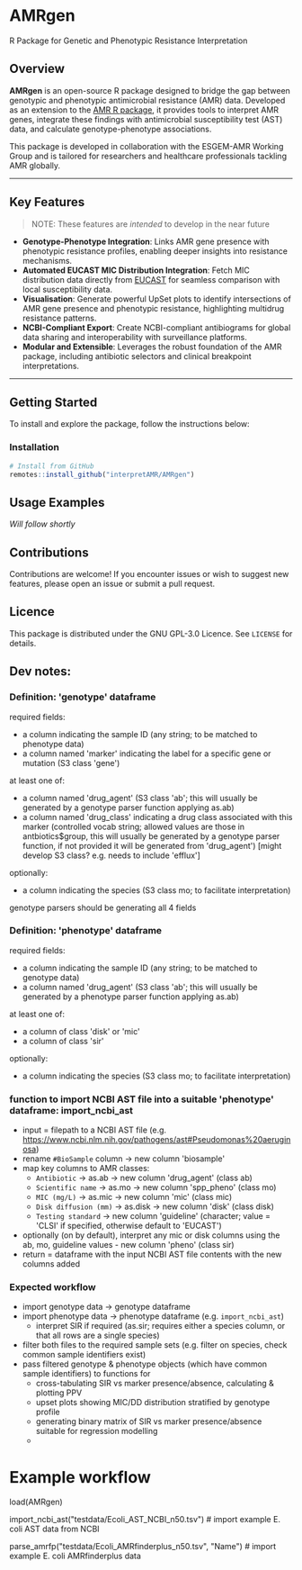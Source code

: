 # AMRgen

R Package for Genetic and Phenotypic Resistance Interpretation

## Overview

**AMRgen** is an open-source R package designed to bridge the gap between genotypic and phenotypic antimicrobial resistance (AMR) data. Developed as an extension to the [AMR R package](https://github.com/msberends/AMR), it provides tools to interpret AMR genes, integrate these findings with antimicrobial susceptibility test (AST) data, and calculate genotype-phenotype associations.

This package is developed in collaboration with the ESGEM-AMR Working Group and is tailored for researchers and healthcare professionals tackling AMR globally.

------------------------------------------------------------------------

## Key Features

> NOTE: These features are *intended* to develop in the near future

-   **Genotype-Phenotype Integration**: Links AMR gene presence with phenotypic resistance profiles, enabling deeper insights into resistance mechanisms.
-   **Automated EUCAST MIC Distribution Integration**: Fetch MIC distribution data directly from [EUCAST](https://mic.eucast.org) for seamless comparison with local susceptibility data.
-   **Visualisation**: Generate powerful UpSet plots to identify intersections of AMR gene presence and phenotypic resistance, highlighting multidrug resistance patterns.
-   **NCBI-Compliant Export**: Create NCBI-compliant antibiograms for global data sharing and interoperability with surveillance platforms.
-   **Modular and Extensible**: Leverages the robust foundation of the AMR package, including antibiotic selectors and clinical breakpoint interpretations.

------------------------------------------------------------------------

## Getting Started

To install and explore the package, follow the instructions below:

### Installation

``` r
# Install from GitHub
remotes::install_github("interpretAMR/AMRgen")
```

## Usage Examples

_Will follow shortly_

## Contributions

Contributions are welcome! If you encounter issues or wish to suggest new features, please open an issue or submit a pull request.

## Licence

This package is distributed under the GNU GPL-3.0 Licence. See `LICENSE` for details.



## Dev notes:

### Definition: 'genotype' dataframe

required fields:
- a column indicating the sample ID (any string; to be matched to phenotype data)
- a column named 'marker' indicating the label for a specific gene or mutation (S3 class 'gene')

at least one of:
- a column named 'drug_agent' (S3 class 'ab'; this will usually be generated by a genotype parser function applying as.ab)
- a column named 'drug_class' indicating a drug class associated with this marker (controlled vocab string; allowed values are those in antbiotics$group, this will usually be generated by a genotype parser function, if not provided it will be generated from 'drug_agent') [might develop S3 class? e.g. needs to include 'efflux']

optionally:
- a column indicating the species (S3 class mo; to facilitate interpretation)
  
genotype parsers should be generating all 4 fields

### Definition: 'phenotype' dataframe

required fields:
- a column indicating the sample ID (any string; to be matched to genotype data)
- a column named 'drug_agent' (S3 class 'ab'; this will usually be generated by a phenotype parser function applying as.ab)

at least one of:
- a column of class 'disk' or 'mic'
- a column of class 'sir'

optionally:
- a column indicating the species (S3 class mo; to facilitate interpretation)

### function to import NCBI AST file into a suitable 'phenotype' dataframe: import_ncbi_ast
- input = filepath to a NCBI AST file (e.g. https://www.ncbi.nlm.nih.gov/pathogens/ast#Pseudomonas%20aeruginosa)
- rename `#BioSample` column -> new column  'biosample'
- map key columns to AMR classes:
  - `Antibiotic` -> as.ab -> new column 'drug_agent' (class ab)
  - `Scientific name` -> as.mo -> new column 'spp_pheno' (class mo)
  - `MIC (mg/L)` -> as.mic -> new column 'mic' (class mic)
  - `Disk diffusion (mm)` -> as.disk -> new column 'disk' (class disk)
  - `Testing standard` -> new column 'guideline' (character; value = 'CLSI' if specified, otherwise default to 'EUCAST')
- optionally (on by default), interpret any mic or disk columns using the ab, mo, guideline values - new column 'pheno' (class sir)
- return = dataframe with the input NCBI AST file contents with the new columns added

### Expected workflow

* import genotype data -> genotype dataframe
* import phenotype data -> phenotype dataframe (e.g. `import_ncbi_ast`)
  - interpret SIR if required (as.sir; requires either a species column, or that all rows are a single species)
* filter both files to the required sample sets (e.g. filter on species, check common sample identifiers exist)
* pass filtered genotype & phenotype objects (which have common sample identifiers) to functions for
  - cross-tabulating SIR vs marker presence/absence, calculating & plotting PPV
  - upset plots showing MIC/DD distribution stratified by genotype profile
  - generating binary matrix of SIR vs marker presence/absence suitable for regression modelling
  - 

# Example workflow
load(AMRgen)

import_ncbi_ast("testdata/Ecoli_AST_NCBI_n50.tsv") # import example E. coli AST data from NCBI

parse_amrfp("testdata/Ecoli_AMRfinderplus_n50.tsv", "Name") # import example E. coli AMRfinderplus data

